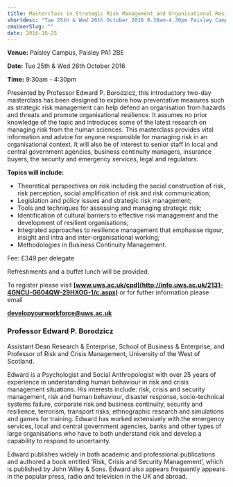 ```yaml
---
title: Masterclass in Strategic Risk Management and Organisational Resilience
shortdesc: "Tue 25th & Wed 26th October 2016 9.30am-4.30pm Paisley Campus, Paisley PA1 2BE"
cmsUserSlug: ""
date: 2016-10-25 
---
```


**Venue:** Paisley Campus, Paisley PA1 2BE

**Date:** Tue 25th &amp; Wed 26th October 2016

**Time:** 9:30am - 4:30pm

Presented by Professor Edward P. Borodzicz, this introductory two-day masterclass has been designed to explore how preventative measures such as strategic risk management can help defend an organisation from hazards and threats and promote organisational resilience. It assumes no prior knowledge of the topic and introduces some of the latest research on managing risk from the human sciences. This masterclass provides vital information and advice for anyone responsible for managing risk in an organisational context. It will also be of interest to senior staff in local and central government agencies, business continuity managers, insurance buyers, the security and emergency services, legal and regulators.

  **Topics will include:**

  * Theoretical perspectives on risk including the social construction of risk, risk perception, social amplification of risk and risk communication;
* Legislation and policy issues and strategic risk management;
* Tools and techniques for assessing and managing strategic risk;
* Identification of cultural barriers to effective risk management and the development of resilient organisations;
* Integrated approaches to resilience management that emphasise rigour, insight and intra and inter-organisational working;
* Methodologies in Business Continuity Management.

 Fee: £349 per delegate

Refreshments and a buffet lunch will be provided.

 To register please visit **[www.uws.ac.uk/cpd](http://info.uws.ac.uk/2131-4GNCU-G604QW-29HXOG-1/c.aspx)** or for futher information please email

**[developyourworkforce@uws.ac.uk](mailto:developyourworkforce@uws.ac.uk)**

### Professor Edward P. Borodzicz

Assistant Dean Research &amp; Enterprise, School of Business &amp; Enterprise, and Professor of Risk and Crisis Management, University of the West of Scotland.

 Edward is a Psychologist and Social Anthropologist with over 25 years of experience in understanding human behaviour in risk and crisis management situations. His interests include: risk, crisis and security management, risk and human behaviour, disaster response, socio-technical systems failure, corporate risk and business continuity, security and resilience, terrorism, transport risks, ethnographic research and simulations and games for training. Edward has worked extensively with the emergency services, local and central government agencies, banks and other types of large organisations who have to both understand risk and develop a capability to respond to uncertainty.  

 Edward publishes widely in both academic and professional publications and authored a book entitled ‘Risk, Crisis and Security Management’, which is published by John Wiley &amp; Sons. Edward also appears frequently appears in the popular press, radio and television in the UK and abroad.

  
  



  
  